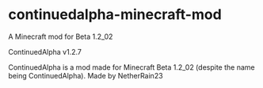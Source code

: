 # continuedalpha-minecraft-mod
A Minecraft mod for Beta 1.2_02

ContinuedAlpha v1.2.7

ContinuedAlpha is a mod made for Minecraft Beta 1.2_02 (despite the name being ContinuedAlpha).
Made by NetherRain23
